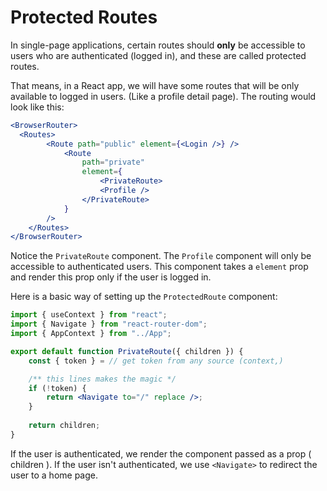 # Protected Routes

In single-page applications, certain routes should **only** be accessible to users who are authenticated (logged in), and these are called protected routes.

That means, in a React app, we will have some routes that will be only available to logged in users. (Like a profile detail page). The routing would look like this:

```jsx
<BrowserRouter>
  <Routes>
        <Route path="public" element={<Login />} />
            <Route
                path="private"
                element={  
                    <PrivateRoute>
                    <Profile />
                </PrivateRoute>
            }
        />
    </Routes>
</BrowserRouter>
```

Notice the `PrivateRoute` component. The `Profile` component will only be accessible to authenticated users. This component takes a `element` prop and render this prop only if the user is logged in.

Here is a basic way of setting up the `ProtectedRoute` component:

```jsx
import { useContext } from "react";
import { Navigate } from "react-router-dom";
import { AppContext } from "../App";

export default function PrivateRoute({ children }) {
    const { token } = // get token from any source (context,)

    /** this lines makes the magic */
    if (!token) {
        return <Navigate to="/" replace />;
    }
    
    return children;
}
```

If the user is authenticated, we render the component passed as a prop ( children ). If the user isn't authenticated, we use `<Navigate>` to redirect the user to a home page.